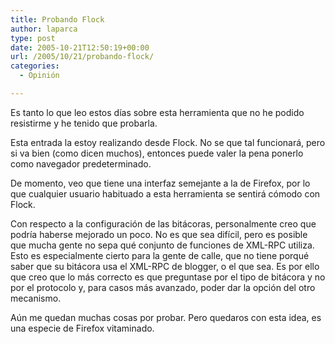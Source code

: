 ```yaml
---
title: Probando Flock
author: laparca
type: post
date: 2005-10-21T12:50:19+00:00
url: /2005/10/21/probando-flock/
categories:
  - Opinión

---
```

Es tanto lo que leo estos días sobre esta herramienta que no he podido resistirme y he tenido que probarla.

Esta entrada la estoy realizando desde Flock. No se que tal funcionará, pero si va bien (como dicen muchos), entonces puede valer la pena ponerlo como navegador predeterminado.

De momento, veo que tiene una interfaz semejante a la de Firefox, por lo que cualquier usuario habituado a esta herramienta se sentirá cómodo con Flock.

Con respecto a la configuración de las bitácoras, personalmente creo que podría haberse mejorado un poco. No es que sea difícil, pero es posible que mucha gente no sepa qué conjunto de funciones de XML-RPC utiliza. Esto es especialmente cierto para la gente de calle, que no tiene porqué saber que su bitácora usa el XML-RPC de blogger, o el que sea. Es por ello que creo que lo más correcto es que preguntase por el tipo de bitácora y no por el protocolo y, para casos más avanzado, poder dar la opción del otro mecanismo.

Aún me quedan muchas cosas por probar. Pero quedaros con esta idea, es una especie de Firefox vitaminado.
